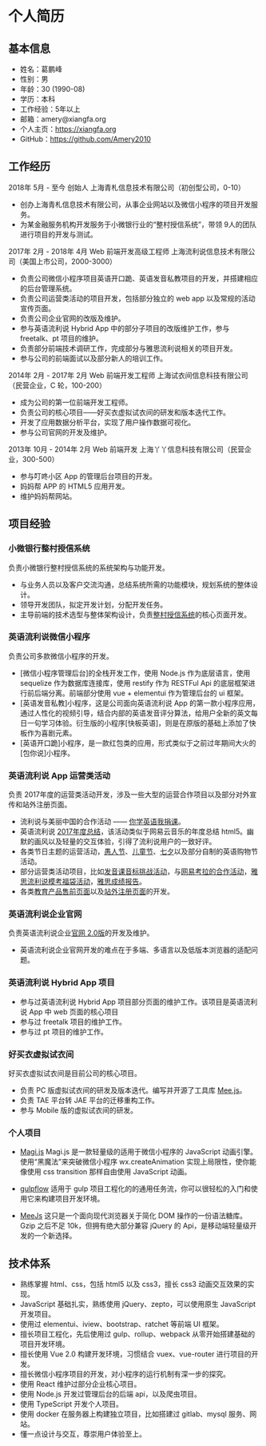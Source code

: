 # 个人简历

## 基本信息

* 姓名：葛鹏峰
* 性别：男
* 年龄：30 (1990-08)
* 学历：本科
* 工作经验：5年以上
* 邮箱：amery&#64;xiangfa.org
* 个人主页：https://xiangfa.org
* GitHub：https://github.com/Amery2010


## 工作经历

2018年 5月 - 至今  创始人  上海青札信息技术有限公司（初创型公司，0-10）

* 创办上海青札信息技术有限公司，从事企业网站以及微信小程序的项目开发服务。
* 为某金融服务机构开发服务于小微银行业的“整村授信系统”，带领 9人的团队进行项目的开发与测试。

2017年 2月 - 2018年 4月  Web 前端开发高级工程师  上海流利说信息技术有限公司（美国上市公司，2000-3000）

* 负责公司微信小程序项目英语开口跪、英语发音私教项目的开发，并搭建相应的后台管理系统。
* 负责公司运营类活动的项目开发，包括部分独立的 web app 以及常规的活动宣传页面。
* 负责公司企业官网的改版及维护。
* 参与英语流利说 Hybrid App 中的部分子项目的改版维护工作，参与 freetalk、pt 项目的维护。
* 负责部分前端技术调研工作，完成部分与雅思流利说相关的项目开发。
* 参与公司的前端面试以及部分新人的培训工作。

2014年 2月 - 2017年 2月  Web 前端开发工程师  上海试衣间信息科技有限公司（民营企业，C 轮，100-200）

* 成为公司的第一位前端开发工程师。
* 负责公司的核心项目——好买衣虚拟试衣间的研发和版本迭代工作。
* 开发了应用数据分析平台，实现了用户操作数据可视化。
* 参与公司官网的开发及维护。

2013年 10月 - 2014年 2月  Web 前端开发  上海丫丫信息科技有限公司（民营企业，300-500）

* 参与叮咚小区 App 的管理后台项目的开发。
* 妈妈帮 APP 的 HTML5 应用开发。
* 维护妈妈帮网站。

## 项目经验

### 小微银行整村授信系统

负责小微银行整村授信系统的系统架构与功能开发。
* 与业务人员以及客户交流沟通，总结系统所需的功能模块，规划系统的整体设计。
* 领导开发团队，拟定开发计划，分配开发任务。
* 主导前端的技术选型与整体架构设计，负责[整村授信系统][16]的核心页面开发。

### 英语流利说微信小程序

负责公司多款微信小程序的开发。
* [微信小程序管理后台]的全栈开发工作，使用 Node.js 作为底层语言，使用 sequelize 作为数据库连接库，使用 restify 作为 RESTFul Api 的底层框架进行前后端分离。前端部分使用 vue + elementui 作为管理后台的 ui 框架。
* [英语发音私教]小程序，这是公司面向英语流利说 App 的第一款小程序应用，通过人性化的视频引导，结合内部的英语发音评分算法，给用户全新的英文每日一句学习体验。衍生版的小程序[快板英语]，则是在原版的基础上添加了快板作为喜剧元素。
* [英语开口跪]小程序，是一款红包类的应用，形式类似于之前过年期间大火的[包你说]小程序。

### 英语流利说 App 运营类活动

负责 2017年度的运营类活动开发，涉及一些大型的运营合作项目以及部分对外宣传和站外注册页面。
* 流利说与美丽中国的合作活动 —— [你学英语我捐课][1]。
* 英语流利说 [2017年度总结][2]，该活动类似于网易云音乐的年度总结 html5。幽默的画风以及轻量的交互体验，引得了流利说用户的一致好评。
* 各类节日主题的运营活动，[愚人节][3]、[儿童节][4]、[七夕][5]以及部分自制的英语购物节活动。
* 部分运营类活动项目，比如[发音课音标挑战活动][6]，与[网易考拉的合作活动][7]，[雅思流利说模考福袋活动][8]，[雅思成绩报告][9]。
* 各类[教育产品售前页面][10]以及[站外注册页面][11]的开发。

### 英语流利说企业官网

负责英语流利说企业[官网 2.0版][12]的开发及维护。
* 英语流利说企业官网开发的难点在于多端、多语言以及低版本浏览器的适配问题。

### 英语流利说 Hybrid App 项目

* 参与过英语流利说 Hybrid App 项目部分页面的维护工作。该项目是英语流利说 App 中 web 页面的核心项目
* 参与过 freetalk 项目的维护工作。
* 参与过 pt 项目的维护工作。

### 好买衣虚拟试衣间

好买衣虚拟试衣间是目前公司的核心项目。
* 负责 PC 版虚拟试衣间的研发及版本迭代。编写并开源了工具库 [Mee.js][13]。
* 负责 TAE 平台转 JAE 平台的迁移重构工作。
* 参与 Mobile 版的虚拟试衣间的研发。

### 个人项目

* [Magi.js][14]
Magi.js 是一款轻量级的适用于微信小程序的 JavaScript 动画引擎。使用“黑魔法”来突破微信小程序 wx.createAnimation 实现上局限性，使你能像使用 css transition 那样自由使用 JavaScript 动画。

* [gulpflow][15]
适用于 gulp 项目工程化的的通用任务流，你可以很轻松的入门和使用它来构建项目开发环境。

* [MeeJs][13]
这只是一个面向现代浏览器关于简化 DOM 操作的一份语法糖库。Gzip 之后不足 10k，但拥有绝大部分兼容 jQuery 的 Api，是移动端轻量级开发的一个新选择。

## 技术体系

* 熟练掌握 html、css，包括 html5 以及 css3，擅长 css3 动画交互效果的实现。
* JavaScript 基础扎实，熟练使用 jQuery、zepto，可以使用原生 JavaScript 开发项目。
* 使用过 elementui、iview、bootstrap、ratchet 等前端 UI 框架。
* 擅长项目工程化，先后使用过 gulp、rollup、webpack 从零开始搭建基础的项目开发环境。
* 擅长使用 Vue 2.0 构建开发环境，习惯结合 vuex、vue-router 进行项目的开发。
* 擅长微信小程序项目的开发，对小程序的运行机制有深一步的探究。
* 使用 React 维护过部分企业核心项目。
* 使用 Node.js 开发过管理后台的后端 api，以及爬虫项目。
* 使用 TypeScript 开发个人项目。
* 使用 docker 在服务器上构建独立项目，比如搭建过 gitlab、mysql 服务、网站。
* 懂一点设计与交互，尊崇用户体验至上。


[1]:  https://hybrid.liulishuo.com/lls-csr/ '你学英语我捐课'
[2]:  https://hybrid.liulishuo.com/annual-summary-2017/ '2017年度总结'
[3]:  https://hybrid.liulishuo.com/top-stories/ '愚人节运营活动'
[4]:  https://hybrid.liulishuo.com/life-tester/ '儿童节运营活动'
[5]:  https://hybrid.liulishuo.com/campaigns/tanabata-festival/index.html '七夕运营活动'
[6]:  https://hybrid.liulishuo.com/campaigns/phonetic-challenge/index.html '发音课音标挑战活动'
[7]:  https://hybrid.liulishuo.com/kaola/ '网易考拉的合作活动'
[8]:  https://hybrid.liulishuo.com/telis-bargain/ '雅思流利说模考福袋活动'
[9]:  https://hybrid.liulishuo.com/telis-pc-report/ '雅思成绩报告'
[10]: https://hybrid.liulishuo.com/campaigns/index.html '教育产品售前页面'
[11]: https://hybrid.liulishuo.com/campaign/index.html '站外注册页面'
[12]: https://www.liulishuo.com/ '英语流利说官网 2.0版'
[13]: https://github.com/Amery2010/MeeJs 'Mee.js'
[14]: https://github.com/Amery2010/magi.js 'Magi.js'
[15]: https://github.com/Amery2010/gulpflow 'gulpflow'
[16]: http://101.132.147.209/ '整村授信系统'